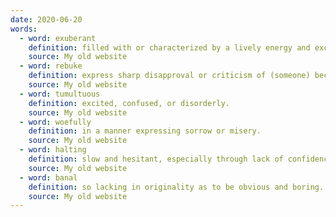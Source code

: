 ```yaml
---
date: 2020-06-20
words:
  - word: exuberant
    definition: filled with or characterized by a lively energy and excitement.
    source: My old website
  - word: rebuke
    definition: express sharp disapproval or criticism of (someone) because of their behavior or actions.
    source: My old website
  - word: tumultuous
    definition: excited, confused, or disorderly.
    source: My old website
  - word: woefully
    definition: in a manner expressing sorrow or misery.
    source: My old website
  - word: halting
    definition: slow and hesitant, especially through lack of confidence; faltering.
    source: My old website
  - word: banal
    definition: so lacking in originality as to be obvious and boring.
    source: My old website
---
```

